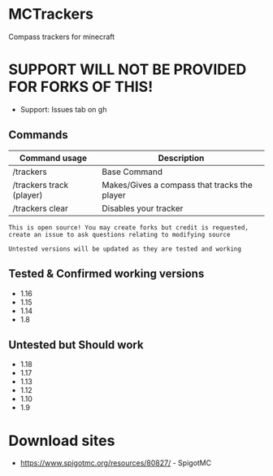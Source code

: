 # MCTrackers
 Compass trackers for minecraft 

# SUPPORT WILL NOT BE PROVIDED FOR FORKS OF THIS!
* Support: Issues tab on gh

## Commands
| Command usage | Description |
| --- | --- |
| /trackers | Base Command |
| /trackers track (player) | Makes/Gives a compass that tracks the player |
| /trackers clear | Disables your tracker |
 
 
``` This is open source! You may create forks but credit is requested, create an issue to ask questions relating to modifying source ```

`Untested versions will be updated as they are tested and working`

## Tested & Confirmed working versions
* 1.16
* 1.15
* 1.14
* 1.8

## Untested but Should work
* 1.18
* 1.17
* 1.13
* 1.12
* 1.10
* 1.9

# Download sites
* https://www.spigotmc.org/resources/80827/ - SpigotMC<br>

